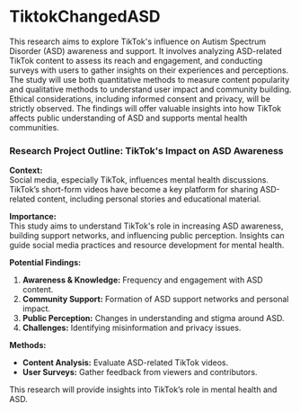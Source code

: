 # TiktokChangedASD
This research aims to explore TikTok's influence on Autism Spectrum Disorder (ASD) awareness and support. It involves analyzing ASD-related TikTok content to assess its reach and engagement, and conducting surveys with users to gather insights on their experiences and perceptions. The study will use both quantitative methods to measure content popularity and qualitative methods to understand user impact and community building. Ethical considerations, including informed consent and privacy, will be strictly observed. The findings will offer valuable insights into how TikTok affects public understanding of ASD and supports mental health communities.
### Research Project Outline: TikTok's Impact on ASD Awareness

**Context:**  
Social media, especially TikTok, influences mental health discussions. TikTok’s short-form videos have become a key platform for sharing ASD-related content, including personal stories and educational material.

**Importance:**  
This study aims to understand TikTok's role in increasing ASD awareness, building support networks, and influencing public perception. Insights can guide social media practices and resource development for mental health.

**Potential Findings:**  
1. **Awareness & Knowledge:** Frequency and engagement with ASD content.
2. **Community Support:** Formation of ASD support networks and personal impact.
3. **Public Perception:** Changes in understanding and stigma around ASD.
4. **Challenges:** Identifying misinformation and privacy issues.

**Methods:**  
- **Content Analysis:** Evaluate ASD-related TikTok videos.
- **User Surveys:** Gather feedback from viewers and contributors.

This research will provide insights into TikTok’s role in mental health and ASD.
